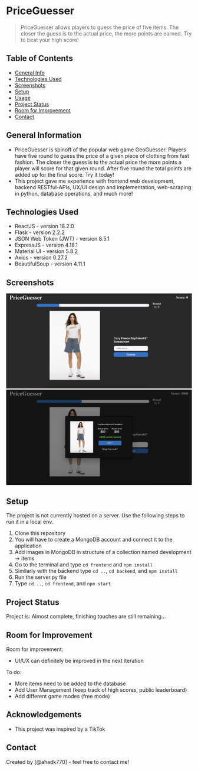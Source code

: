 # PriceGuesser

> PriceGuesser allows players to guess the price of five items. The closer the guess is to the actual price, the more points are earned. Try to beat your high score!

## Table of Contents
* [General Info](#general-information)
* [Technologies Used](#technologies-used)
* [Screenshots](#screenshots)
* [Setup](#setup)
* [Usage](#usage)
* [Project Status](#project-status)
* [Room for Improvement](#room-for-improvement)
* [Contact](#contact)
<!-- * [License](#license) -->


## General Information
- PriceGuesser is spinoff of the popular web game GeoGuesser. Players have five round to guess the price of a given piece of clothing from fast fashion. The closer the guess is to the actual price the more points a player will score for that given round. After five round the total points are added up for the final score. Try it today!
- This project gave me experience with frontend web development, backend RESTful-APIs, UX/UI design and implementation, web-scraping in python, database operations, and much more! 


## Technologies Used
- ReactJS - version 18.2.0
- Flask - version 2.2.2
- JSON Web Token (JWT) - version 8.5.1
- ExpressJS - version 4.18.1
- Material UI - version 5.8.2
- Axios - version 0.27.2
- BeautifulSoup - version 4.11.1

## Screenshots
![Example screenshot](./img/gameplay.png)
![Example screenshot](./img/modal.png)
<!-- If you have screenshots you'd like to share, include them here. -->


## Setup
The project is not currently hosted on a server. Use the following steps to run it in a local env.

1) Clone this repository
2) You will have to create a MongoDB account and connect it to the application
3) Add images in MongoDB in structure of a collection named development -> items
4) Go to the terminal and type `cd frontend` and `npm install`
5) Similarly with the backend type `cd ..`, `cd backend`, and `npm install`
6) Run the server.py file
7) Type `cd ..`, `cd frontend`, and `npm start`


## Project Status
Project is: Almost complete, finishing touches are still remaining...


## Room for Improvement

Room for improvement:
- UI/UX can definitely be improved in the next iteration

To do:
- More items need to be added to the database
- Add User Management (keep track of high scores, public leaderboard)
- Add different game modes (free mode)


## Acknowledgements
- This project was inspired by a TikTok


## Contact
Created by [@ahadk770] - feel free to contact me!
